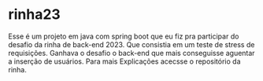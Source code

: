 # rinha23
Esse é um projeto em java com spring boot que eu fiz pra participar do desafio da rinha de back-end 2023. Que consistia em um teste de stress de requisições. Ganhava  o desafio o back-end que mais conseguisse aguentar a inserção de usuários. Para mais Explicações acecsse o repositório da rinha.
